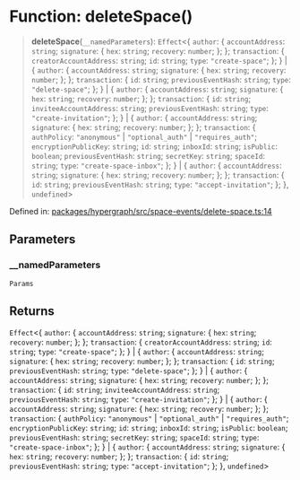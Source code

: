 # Function: deleteSpace()

> **deleteSpace**(`__namedParameters`): `Effect`\<\{ `author`: \{ `accountAddress`: `string`; `signature`: \{ `hex`: `string`; `recovery`: `number`; \}; \}; `transaction`: \{ `creatorAccountAddress`: `string`; `id`: `string`; `type`: `"create-space"`; \}; \} \| \{ `author`: \{ `accountAddress`: `string`; `signature`: \{ `hex`: `string`; `recovery`: `number`; \}; \}; `transaction`: \{ `id`: `string`; `previousEventHash`: `string`; `type`: `"delete-space"`; \}; \} \| \{ `author`: \{ `accountAddress`: `string`; `signature`: \{ `hex`: `string`; `recovery`: `number`; \}; \}; `transaction`: \{ `id`: `string`; `inviteeAccountAddress`: `string`; `previousEventHash`: `string`; `type`: `"create-invitation"`; \}; \} \| \{ `author`: \{ `accountAddress`: `string`; `signature`: \{ `hex`: `string`; `recovery`: `number`; \}; \}; `transaction`: \{ `authPolicy`: `"anonymous"` \| `"optional_auth"` \| `"requires_auth"`; `encryptionPublicKey`: `string`; `id`: `string`; `inboxId`: `string`; `isPublic`: `boolean`; `previousEventHash`: `string`; `secretKey`: `string`; `spaceId`: `string`; `type`: `"create-space-inbox"`; \}; \} \| \{ `author`: \{ `accountAddress`: `string`; `signature`: \{ `hex`: `string`; `recovery`: `number`; \}; \}; `transaction`: \{ `id`: `string`; `previousEventHash`: `string`; `type`: `"accept-invitation"`; \}; \}, `undefined`\>

Defined in: [packages/hypergraph/src/space-events/delete-space.ts:14](https://github.com/hashirpm/hypergraph/blob/ab4ea1cdb9430798142e0d735aac9d31c2cf0ae0/packages/hypergraph/src/space-events/delete-space.ts#L14)

## Parameters

### \_\_namedParameters

`Params`

## Returns

`Effect`\<\{ `author`: \{ `accountAddress`: `string`; `signature`: \{ `hex`: `string`; `recovery`: `number`; \}; \}; `transaction`: \{ `creatorAccountAddress`: `string`; `id`: `string`; `type`: `"create-space"`; \}; \} \| \{ `author`: \{ `accountAddress`: `string`; `signature`: \{ `hex`: `string`; `recovery`: `number`; \}; \}; `transaction`: \{ `id`: `string`; `previousEventHash`: `string`; `type`: `"delete-space"`; \}; \} \| \{ `author`: \{ `accountAddress`: `string`; `signature`: \{ `hex`: `string`; `recovery`: `number`; \}; \}; `transaction`: \{ `id`: `string`; `inviteeAccountAddress`: `string`; `previousEventHash`: `string`; `type`: `"create-invitation"`; \}; \} \| \{ `author`: \{ `accountAddress`: `string`; `signature`: \{ `hex`: `string`; `recovery`: `number`; \}; \}; `transaction`: \{ `authPolicy`: `"anonymous"` \| `"optional_auth"` \| `"requires_auth"`; `encryptionPublicKey`: `string`; `id`: `string`; `inboxId`: `string`; `isPublic`: `boolean`; `previousEventHash`: `string`; `secretKey`: `string`; `spaceId`: `string`; `type`: `"create-space-inbox"`; \}; \} \| \{ `author`: \{ `accountAddress`: `string`; `signature`: \{ `hex`: `string`; `recovery`: `number`; \}; \}; `transaction`: \{ `id`: `string`; `previousEventHash`: `string`; `type`: `"accept-invitation"`; \}; \}, `undefined`\>
